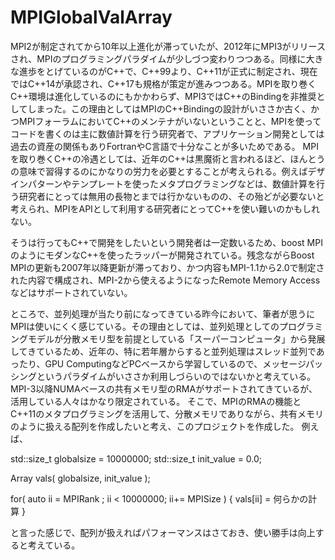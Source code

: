 # MPIGlobalValArray
MPI2が制定されてから10年以上進化が滞っていたが、2012年にMPI3がリリースされ、MPIのプログラミングパラダイムが少しづつ変わりつつある。同様に大きな進歩をとげているのがC++で、C++99より、C++11が正式に制定され、現在ではC++14が承認され、C++17も規格が策定が進みつつある。MPIを取り巻くC++環境は進化しているのにもかかわらず、MPI3ではC++のBindingを非推奨としてしまった。この理由としてはMPIのC++Bindingの設計がいささか古く、かつMPIフォーラムにおいてC++のメンテナがいないということと、MPIを使ってコードを書くのは主に数値計算を行う研究者で、アプリケーション開発としては過去の資産の関係もありFortranやC言語で十分なことが多いためである。
MPIを取り巻くC++の冷遇としては、近年のC++は黒魔術と言われるほど、ほんとうの意味で習得するのにかなりの労力を必要とすることが考えられる。例えばデザインパターンやテンプレートを使ったメタプログラミングなどは、数値計算を行う研究者にとっては無用の長物とまでは行かないものの、その殆どが必要ないと考えられ、MPIをAPIとして利用する研究者にとってC++を使い難いのかもしれない。

そうは行ってもC++で開発をしたいという開発者は一定数いるため、boost MPIのようにモダンなC++を使ったラッパーが開発されている。残念ながらBoost MPIの更新も2007年以降更新が滞っており、かつ内容もMPI-1.1から2.0で制定された内容で構成され、MPI-2から使えるようになったRemote Memory Accessなどはサポートされていない。

ところで、並列処理が当たり前になってきている昨今において、筆者が思うにMPIは使いにくく感じている。その理由としては、並列処理としてのプログラミングモデルが分散メモリ型を前提としている「スーパーコンピュータ」から発展してきているため、近年の、特に若年層からすると並列処理はスレッド並列であったり、GPU ComputingなどPCベースから学習しているので、メッセージパッシングというパラダイムがいささか利用しづらいのではないかと考えている。
MPI-3以降NUMAベースの共有メモリ型のRMAがサポートされてきているが、活用している人々はかなり限定されている。
そこで、MPIのRMAの機能とC++11のメタプログラミングを活用して、分散メモリでありながら、共有メモリのように扱える配列を作成したいと考え、このプロジェクトを作成した。
例えば、

std::size_t globalsize = 10000000;
std::size_t init_value = 0.0;

Array<double> vals( globalsize, init_value );

for( auto ii = MPIRank ; ii < 10000000; ii+= MPISize )
{
    vals[ii] = 何らかの計算
}

と言った感じで、配列が扱えればパフォーマンスはさておき、使い勝手は向上すると考えている。

